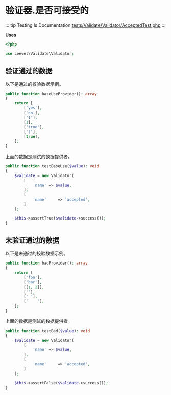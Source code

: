 # 验证器.是否可接受的

::: tip Testing Is Documentation
[tests/Validate/Validator/AcceptedTest.php](https://github.com/hunzhiwange/framework/blob/master/tests/Validate/Validator/AcceptedTest.php)
:::
    
**Uses**

``` php
<?php

use Leevel\Validate\Validator;
```

## 验证通过的数据

以下是通过的校验数据示例。

``` php
public function baseUseProvider(): array
{
    return [
        ['yes'],
        ['on'],
        ['1'],
        [1],
        ['true'],
        ['t'],
        [true],
    ];
}
```

上面的数据是测试的数据提供者。


``` php
public function testBaseUse($value): void
{
    $validate = new Validator(
        [
            'name' => $value,
        ],
        [
            'name'     => 'accepted',
        ]
    );

    $this->assertTrue($validate->success());
}
```
    
## 未验证通过的数据

以下是未通过的校验数据示例。

``` php
public function badProvider(): array
{
    return [
        ['foo'],
        ['bar'],
        [[1, 2]],
        [''],
        [' '],
        ['    '],
    ];
}
```

上面的数据是测试的数据提供者。


``` php
public function testBad($value): void
{
    $validate = new Validator(
        [
            'name' => $value,
        ],
        [
            'name'     => 'accepted',
        ]
    );

    $this->assertFalse($validate->success());
}
```